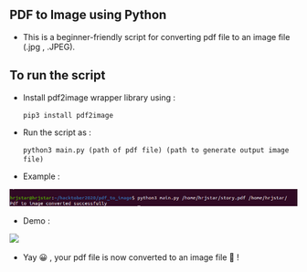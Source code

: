 ## PDF to Image using Python 

* This is a beginner-friendly script for converting pdf file to an image file (.jpg , .JPEG).

## To run the script
* Install pdf2image wrapper library using :

      pip3 install pdf2image

* Run the script as :
      
      python3 main.py (path of pdf file) (path to generate output image file)

* Example :

![](./command.png)

* Demo :

![](./1.png)

* Yay 😀 , your pdf file is now converted to an image file 🙌 ! 


